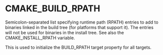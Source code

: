   

# CMAKE_BUILD_RPATH  
Semicolon-separated list specifying runtime path (RPATH)
entries to add to binaries linked in the build tree (for platforms that
support it).  The entries will not be used for binaries in the install
tree.  See also the CMAKE_INSTALL_RPATH variable.  

This is used to initialize the BUILD_RPATH target property
for all targets.  


